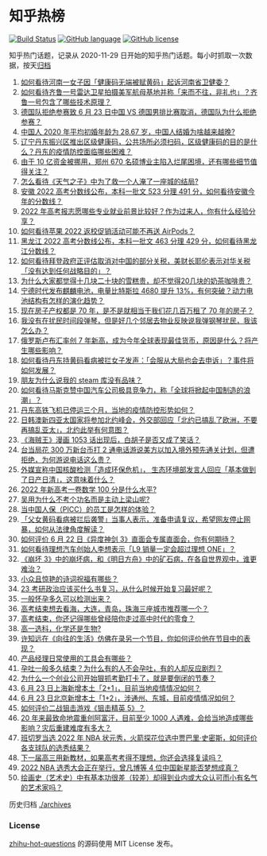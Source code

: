 # 知乎热榜
[![Build Status](https://github.com/ToWeLong/zhihu-hot-questions/workflows/CI/badge.svg)](https://github.com/ToWeLong/zhihu-hot-questions/actions)
[![GitHub language](https://img.shields.io/badge/language-golang-orange.svg)](https://golang.org/)
[![GitHub license](https://img.shields.io/github/license/ToWeLong/zhihu-hot-questions)](https://github.com/ToWeLong/zhihu-hot-questions/blob/main/LICENSE)

知乎热门话题，记录从 2020-11-29 日开始的知乎热门话题。每小时抓取一次数据，按天[归档](./archives)

<!-- BEGIN -->

1. [如何看待河南一女子因「健康码无端被赋黄码」起诉河南省卫健委？](https://www.zhihu.com/question/538922011)
1. [如何看待齐鲁一号雷达卫星拍摄美军航母基地并称「来而不往，非礼也」？齐鲁一号包含了哪些技术原理？](https://www.zhihu.com/question/539088025)
1. [德国队拒绝参赛致 6 月 23 日中国 VS 德国男排比赛取消，德国队为什么拒绝参赛？](https://www.zhihu.com/question/539143611)
1. [中国人 2020 年平均初婚年龄为 28.67 岁，中国人结婚为啥越来越晚?](https://www.zhihu.com/question/539183882)
1. [辽宁丹东振兴区推出区级健康码，公共场所必须扫码，区级健康码的目的是什么？丹东的疫情防控面临哪些困难？](https://www.zhihu.com/question/539103396)
1. [由于 10 亿资金被挪用，郑州 670 名硕博业主陷入烂尾困境，还有哪些细节值得关注？](https://www.zhihu.com/question/539019731)
1. [怎么看待《天气之子》中为了救一个人淹了一座城的结局?](https://www.zhihu.com/question/360898738)
1. [安徽 2022 高考分数线公布，本科一批文 523 分理 491 分，如何看待安徽今年的分数线？](https://www.zhihu.com/question/539289106)
1. [2022 年高考报志愿哪些专业就业前景比较好？作为过来人，你有什么经验分享？](https://www.zhihu.com/question/537010715)
1. [如何看待苹果 2022 返校促销活动可能不再送 AirPods？](https://www.zhihu.com/question/538898681)
1. [黑龙江 2022 高考分数线公布，本科一批文 463 分理 429 分，如何看待黑龙江分数线？](https://www.zhihu.com/question/537177513)
1. [如何看待拜登政府正评估取消对中国的部分关税，美财长耶伦表示对华关税「没有达到任何战略目的​」？](https://www.zhihu.com/question/538795098)
1. [为什么大家都觉得十几块二十块的雪糕贵，却不觉得20几块的奶茶咖啡贵？](https://www.zhihu.com/question/538667136)
1. [宁德时代发布麒麟电池，电量比特斯拉 4680 提升 13%，有何突破？动力电池结构有怎样的演化趋势？](https://www.zhihu.com/question/539216595)
1. [现在房子产权都是 70 年，是不是就相当于我们花几百万租了 70 年的房子？](https://www.zhihu.com/question/292725148)
1. [我没有在扰民时间段弹琴，但是好几个邻居去物业反映说我弹钢琴扰民，我该怎么办？](https://www.zhihu.com/question/370078227)
1. [俄罗斯卢布汇率创 7 年新高，成为今年全球表现最佳货币，原因是什么？将产生哪些影响？](https://www.zhihu.com/question/538960271)
1. [如何看待丹东持黄码看病被拦女子发声：「会服从大局也会去申诉」？事件将如何发展？](https://www.zhihu.com/question/539132215)
1. [朋友为什么说我的 steam 库没有品味？](https://www.zhihu.com/question/538896993)
1. [如何看待马斯克赞中国汽车公司极具竞争力，称「全球将掀起中国制造的浪潮」？](https://www.zhihu.com/question/538832250)
1. [丹东高铁飞机已停运三个月，当地的疫情防控形势如何？](https://www.zhihu.com/question/539172431)
1. [日韩澳新四亚太国家将参加北约峰会，外交部回应「北约已搞乱了欧洲，不要再搞乱亚太」，北约此举有何意图？](https://www.zhihu.com/question/539159596)
1. [《海贼王》漫画 1053 话出现后，白胡子是否又成了笑话？](https://www.zhihu.com/question/538058282)
1. [台当局花 300 万新台币打 2 通电话游说美方以加入境外预先通关计划，但遭拒绝，为何游说电话这么贵？](https://www.zhihu.com/question/538922248)
1. [外媒宣称中国核酸检测「造成环保危机」， 生态环境部发言人回应「基本做到了日产日清」，这意味着什么？](https://www.zhihu.com/question/539131709)
1. [2022 年新高考一卷数学 100 分是什么水平?](https://www.zhihu.com/question/536920643)
1. [吴用为什么不考个功名而是主动上梁山呢?](https://www.zhihu.com/question/538205694)
1. [当中国人保（PICC）的员工是怎样的体验？](https://www.zhihu.com/question/34919910)
1. [「父女黄码看病被拦后袭警」当事人表示，准备申请复议，希望网友停止网暴，如何从法律角度解读？](https://www.zhihu.com/question/539215621)
1. [如何评价 6 月 22 日《异度神剑 3》直面会专属直面会，你有何期待？](https://www.zhihu.com/question/538704775)
1. [如何看待理想汽车创始人李想表示「L9 销量一定会超过理想 ONE」？](https://www.zhihu.com/question/538936511)
1. [《崩坏 3》中的崩坏病，和《明日方舟》中的矿石病，在各自世界观中，谁更难治？](https://www.zhihu.com/question/538645079)
1. [小众且惊艳的诗词祝福有哪些？](https://www.zhihu.com/question/386004613)
1. [23 考研政治应该买什么书复习，从什么时候开始复习最好呢？](https://www.zhihu.com/question/537633381)
1. [一般怀孕多久可以检测出来？](https://www.zhihu.com/question/452836592)
1. [高考结束想去看海，大连，青岛，珠海三座城市推荐哪一个？](https://www.zhihu.com/question/537844627)
1. [高考结束，你还记得哪些曾经陪你走过高中时代的零食？](https://www.zhihu.com/question/536652174)
1. [高一选科，化学还是生物?](https://www.zhihu.com/question/535662000)
1. [许知远在《向往的生活》仿佛在录另一个节目，你如何评价他在节目中的表现？](https://www.zhihu.com/question/538299192)
1. [产品经理日常使用的工具会有哪些？](https://www.zhihu.com/question/19991817)
1. [孕吐一般多久结束？为什么有的人不会孕吐，有的人却反应剧烈？](https://www.zhihu.com/question/480648916)
1. [为什么一个创业公司开始狠抓考勤打卡了，就是要倒闭的节奏？](https://www.zhihu.com/question/454797529)
1. [6 月 23 日上海新增本土「2+1」，目前当地疫情情况如何？](https://www.zhihu.com/question/539269613)
1. [6 月 23 日北京新增本土「1+2」，涉通州、东城，目前疫情情况如何？](https://www.zhihu.com/question/539269927)
1. [如何评价二战狙击游戏《狙击精英 5》？](https://www.zhihu.com/question/505331732)
1. [20 年来最致命地震重创阿富汗，目前至少 1000 人遇难，会给当地造成哪些影响？灾后重建难度有多大？](https://www.zhihu.com/question/539060783)
1. [班切罗当选 2022 年 NBA 状元秀，火箭探花位选中贾巴里·史密斯，如何评价各支球队的选秀结果？](https://www.zhihu.com/question/539279204)
1. [下一届高三用新教材，如果高考考得不理想，你还会选择复读吗？](https://www.zhihu.com/question/538512354)
1. [2022 NBA 选秀大会正在举行，曾凡博等 4 位中国新星能否梦想成真？](https://www.zhihu.com/question/522231990)
1. [绘画史（艺术史）中有基本功很差（较差）却得到业内或大众认可而小有名气的艺术家吗？](https://www.zhihu.com/question/319118330)

<!-- END -->

历史归档 [./archives](./archives)


### License
[zhihu-hot-questions](https://github.com/towelong/zhihu-hot-questions) 的源码使用 MIT License 发布。